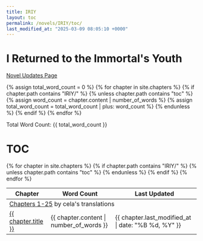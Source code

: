 ```yaml
---
title: IRIY
layout: toc
permalink: /novels/IRIY/toc/
last_modified_at: "2025-03-09 08:05:10 +0000"
---
```

# I Returned to the Immortal's Youth

[Novel Updates Page](https://www.novelupdates.com/series/i-returned-to-the-immortals-youth/)

{% assign total_word_count = 0 %}
    {% for chapter in site.chapters %}
        {% if chapter.path contains "IRIY/" %}
        {% unless chapter.path contains "toc" %}
            {% assign word_count = chapter.content | number_of_words %}
            {% assign total_word_count = total_word_count | plus: word_count %}
        {% endunless %}
    {% endif %}
{% endfor %}

Total Word Count: {{ total_word_count }}

# TOC

<table>
  <thead>
    <tr>
      <th>Chapter</th>
      <th>Word Count</th>
      <th>Last Updated</th>
    </tr>
  </thead>
  <tbody>
    <tr>
      <td colspan="3">
        <a href="https://banoffeetranslations.blogspot.com/2023/10/i-returned-to-the-immortals-youth-table-of.html">Chapters 1-25</a> by cela's translations
      </td>
    </tr>
    {% for chapter in site.chapters %}
    {% if chapter.path contains "IRIY/" %}
    {% unless chapter.path contains "toc" %}
    <tr>
      <td><a href="{{ site.baseurl }}{{ chapter.url }}">{{ chapter.title }}</a></td>
      <td>{{ chapter.content | number_of_words }}</td>
      <td>{{ chapter.last_modified_at | date: "%B %d, %Y" }}</td>
    </tr>
    {% endunless %}
    {% endif %}
    {% endfor %}
  </tbody>
</table>
